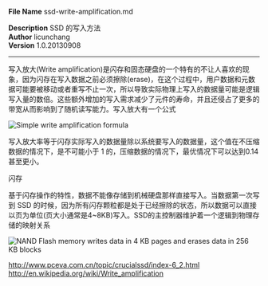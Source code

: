 **File Name** ssd-write-amplification.md  

**Description**  SSD 的写入方法  
**Author** licunchang  
**Version** 1.0.20130908  

------

写入放大(Write amplification)是闪存和固态硬盘的一个特有的不让人喜欢的现象，因为闪存在写入数据之前必须擦除(erase)，在这个过程中，用户数据和元数据可能要被移动或者重写不止一次，所以导致实际物理上写入的数据量可能是逻辑写入量的数倍。这些额外增加的写入需求减少了元件的寿命，并且还侵占了更多的带宽从而影响到了随机读写能力。写入放大有一个公式

![Simple write amplification formula](images/ssd-write-amplification.md/wa.png "Simple write amplification formula")

写入放大率等于闪存实际写入的数据量除以系统要写入的数据量，这个值在不压缩数据的情况下，是不可能小于 1 的，压缩数据的情况下，最优情况下可以达到0.14甚至更小。

闪存

基于闪存操作的特性，数据不能像存储到机械硬盘那样直接写入。当数据第一次写到 SSD 的时候，因为所有闪存颗粒都是处于已经擦除的状态，所以数据可以直接以页为单位(页大小通常是4~8KB)写入。SSD的主控制器维护着一个逻辑到物理存储的映射关系

![NAND Flash memory writes data in 4 KB pages and erases data in 256 KB blocks](images/ssd-write-amplification.md/NAND_Flash_Pages_and_Blocks.png "NAND Flash memory writes data in 4 KB pages and erases data in 256 KB blocks")



http://www.pceva.com.cn/topic/crucialssd/index-6_2.html
http://en.wikipedia.org/wiki/Write_amplification
